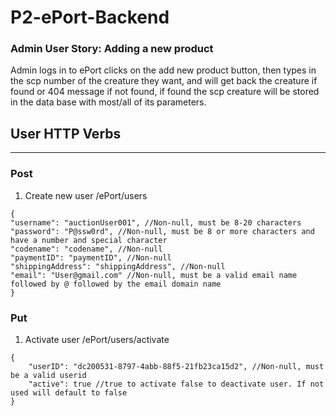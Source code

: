 # P2-ePort-Backend

### Admin User Story: Adding a new product
Admin logs in to ePort clicks on the add new product button, then types in the scp number of the creature they want, and will get back the creature if found or 404 message if not found, if found the scp creature will be stored in the data base with most/all of its parameters.

## User HTTP Verbs
---
### Post
1. Create new user /ePort/users
```jsonc
{
"username": "auctionUser001", //Non-null, must be 8-20 characters
"password": "P@ssw0rd", //Non-null, must be 8 or more characters and have a number and special character
"codename": "codename", //Non-null
"paymentID": "paymentID", //Non-null
"shippingAddress": "shippingAddress", //Non-null
"email": "User@gmail.com" //Non-null, must be a valid email name followed by @ followed by the email domain name
}
```
### Put
1. Activate user /ePort/users/activate
```jsonc
{
    "userID": "dc200531-8797-4abb-88f5-21fb23ca15d2", //Non-null, must be a valid userid
    "active": true //true to activate false to deactivate user. If not used will default to false
}
```
